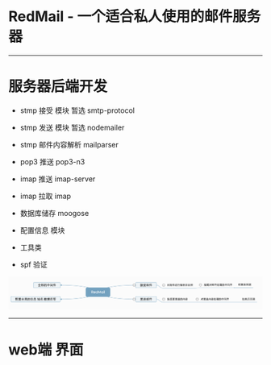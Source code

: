 # RedMail - 一个适合私人使用的邮件服务器
---
# 服务器后端开发
- stmp 接受 模块 暂选 smtp-protocol
- stmp 发送 模块 暂选 nodemailer
- stmp 邮件内容解析 mailparser
- pop3 推送 pop3-n3
- imap 推送 imap-server
- imap 拉取 imap
- 数据库储存 moogose

- 配置信息 模块
- 工具类

- spf 验证



![plan](./RedMail-plan.png)

---

# web端 界面
